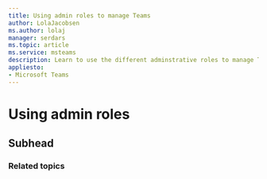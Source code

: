 ```yaml
---
title: Using admin roles to manage Teams
author: LolaJacobsen
ms.author: lolaj
manager: serdars
ms.topic: article
ms.service: msteams
description: Learn to use the different adminstrative roles to manage Teams.
appliesto: 
- Microsoft Teams
---
```


# Using admin roles

## Subhead

### Related topics